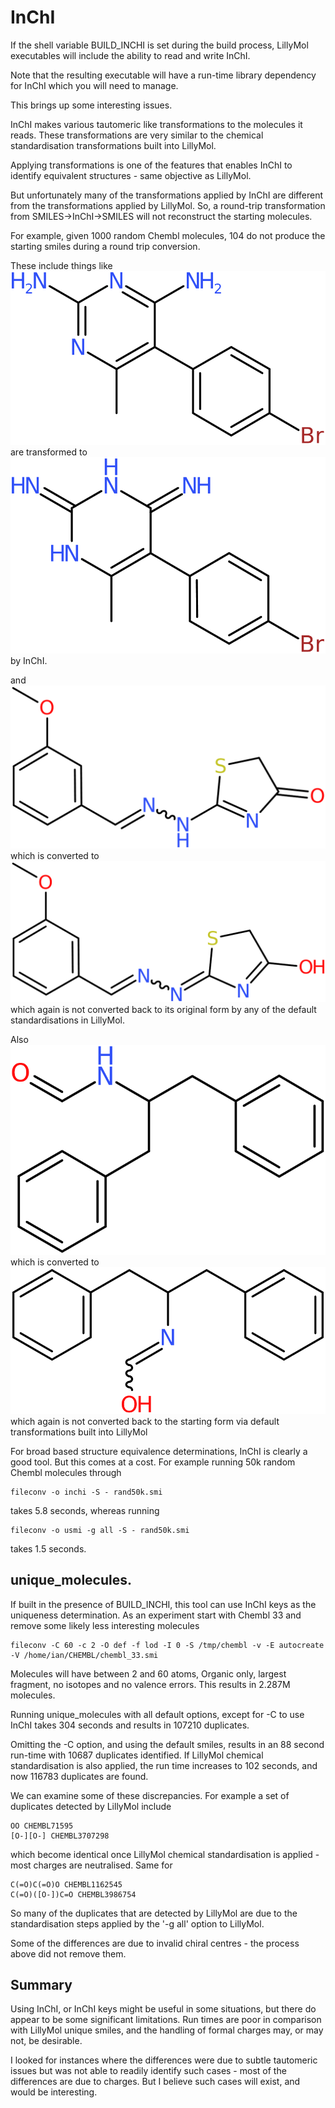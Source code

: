 # InChI
If the shell variable BUILD_INCHI is set during the build process, LillyMol executables
will include the ability to read and write InChI.

Note that the resulting executable will have a run-time library dependency for InChI which
you will need to manage.

This brings up some interesting issues.

InChI makes various tautomeric like transformations to the molecules it reads. These
transformations are very similar to the chemical standardisation transformations built
into LillyMol.

Applying transformations is one of the features that enables InChI to identify
equivalent structures - same objective as LillyMol.

But unfortunately many of the transformations applied by InChI are different from
the transformations applied by LillyMol. So, a round-trip transformation from 
SMILES->InChI->SMILES will not reconstruct the starting molecules.

For example, given 1000 random Chembl molecules, 104 do not produce the starting
smiles during a round trip conversion.

These include things like
![CHEMBL532375](Images/CHEMBL532375.png)
are transformed to
![CHEMBL532375](Images/CHEMBL532375_inchi.png)
by InChI.

and 
![CHEMBL592141](Images/CHEMBL592141.png)
which is converted to
![CHEMBL592141](Images/CHEMBL592141_inchi.png)
which again is not converted back to its original form by any of the default
standardisations in LillyMol.

Also
![CHEMBL4764428](Images/CHEMBL4764428.png)
which is converted to
![CHEMBL4764428](Images/CHEMBL4764428_inchi.png)
which again is not converted back to the starting form via default transformations
built into LillyMol

For broad based structure equivalence determinations, InChI is clearly a good tool. But
this comes at a cost. For example running 50k random Chembl molecules through
```
fileconv -o inchi -S - rand50k.smi
```
takes 5.8 seconds, whereas running
```
fileconv -o usmi -g all -S - rand50k.smi
```
takes 1.5 seconds.

## unique_molecules.
If built in the presence of BUILD_INCHI, this tool can use InChI keys as the 
uniqueness determination. As an experiment start with Chembl 33 and remove
some likely less interesting molecules
```
fileconv -C 60 -c 2 -O def -f lod -I 0 -S /tmp/chembl -v -E autocreate -V /home/ian/CHEMBL/chembl_33.smi
```
Molecules will have between 2 and 60 atoms, Organic only, largest fragment, no isotopes and no
valence errors. This results in 2.287M molecules.

Running unique_molecules with all default options, except for -C to use InChI takes
304 seconds and results in 107210 duplicates.

Omitting the -C option, and using the default smiles, results in an 88 second run-time with
10687 duplicates identified. If LillyMol chemical standardisation is also applied, the run time
increases to 102 seconds, and now 116783 duplicates are found.

We can examine some of these discrepancies. For example a set of duplicates detected by
LillyMol include
```
OO CHEMBL71595
[O-][O-] CHEMBL3707298
```
which become identical once LillyMol chemical standardisation is applied - most charges
are neutralised. Same for
```
C(=O)C(=O)O CHEMBL1162545
C(=O)([O-])C=O CHEMBL3986754
```
So many of the duplicates that are detected by LillyMol are due to the standardisation
steps applied by the '-g all' option to LillyMol.

Some of the differences are due to invalid chiral centres - the process above did not
remove them.

## Summary
Using InChI, or InChI keys might be useful in some situations, but there do appear
to be some significant limitations. Run times are poor in comparison with LillyMol
unique smiles, and the handling of formal charges may, or may not, be desirable.

I looked for instances where the differences were due to subtle tautomeric issues
but was not able to readily identify such cases - most of the differences are due to
charges. But I believe such cases will exist, and would be interesting.
